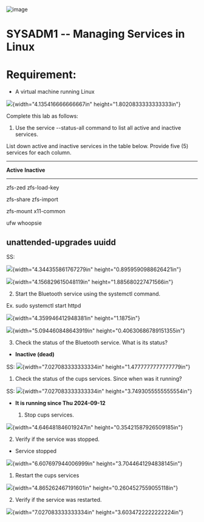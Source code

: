 ![image](https://github.com/user-attachments/assets/2eb73d4d-0116-4f17-ae55-44723c3ac6cc)


# SYSADM1 -- Managing Services in Linux

# Requirement: 

-   A virtual machine running Linux

![](vertopal_96bc21b0c45e48c2a70de87c62030138/media/image2.png){width="4.135416666666667in"
height="1.8020833333333333in"}

Complete this lab as follows:

1.  Use the service --status-all command to list all active and inactive
    services.

List down active and inactive services in the table below. Provide five
(5) services for each column.

  -----------------------------------------------------------------------
  **Active**                             **Inactive**
  -------------------------------------- --------------------------------
  zfs-zed                                zfs-load-key

  zfs-share                              zfs-import

  zfs-mount                              x11-common

  ufw                                    whoopsie

  unattended-upgrades                    uuidd
  -----------------------------------------------------------------------

SS:

![](vertopal_96bc21b0c45e48c2a70de87c62030138/media/image3.png){width="4.344355861767279in"
height="0.8959590988626421in"}

![](vertopal_96bc21b0c45e48c2a70de87c62030138/media/image4.png){width="4.156829615048119in"
height="1.885680227471566in"}

2.  Start the Bluetooth service using the systemctl command.

Ex. sudo systemctl start httpd

![](vertopal_96bc21b0c45e48c2a70de87c62030138/media/image5.png){width="4.359946412948381in"
height="1.1875in"}

![](vertopal_96bc21b0c45e48c2a70de87c62030138/media/image6.png){width="5.094460848643919in"
height="0.40630686789151355in"}

3.  Check the status of the Bluetooth service. What is its status?

-   **Inactive (dead)**

SS:
![](vertopal_96bc21b0c45e48c2a70de87c62030138/media/image7.png){width="7.027083333333334in"
height="1.4777777777777779in"}

1.  Check the status of the cups services. Since when was it running?

SS:
![](vertopal_96bc21b0c45e48c2a70de87c62030138/media/image8.png){width="7.027083333333334in"
height="3.7493055555555554in"}

-   **It is running since Thu 2024-09-12**

    1.  Stop cups services.

![](vertopal_96bc21b0c45e48c2a70de87c62030138/media/image9.png){width="4.646481846019247in"
height="0.35421587926509185in"}

2.  Verify if the service was stopped.

-   Service stopped

![](vertopal_96bc21b0c45e48c2a70de87c62030138/media/image10.png){width="6.607697944006999in"
height="3.7044641294838145in"}

1.  Restart the cups services

![](vertopal_96bc21b0c45e48c2a70de87c62030138/media/image11.png){width="4.865262467191601in"
height="0.2604527559055118in"}

2.  Verify if the service was restarted.

![](vertopal_96bc21b0c45e48c2a70de87c62030138/media/image12.png){width="7.027083333333334in"
height="3.6034722222222224in"}
